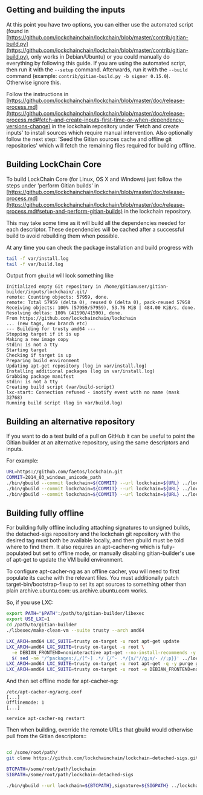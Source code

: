 Getting and building the inputs
--------------------------------

At this point you have two options, you can either use the automated script (found in [https://github.com/lockchainchain/lockchain/blob/master/contrib/gitian-build.py](https://github.com/lockchainchain/lockchain/blob/master/contrib/gitian-build.py), only works in Debian/Ubuntu) or you could manually do everything by following this guide.
If you are using the automated script, then run it with the `--setup` command. Afterwards, run it with the `--build` command (example: `contrib/gitian-build.py -b signer 0.15.0`). Otherwise ignore this.

Follow the instructions in [https://github.com/lockchainchain/lockchain/blob/master/doc/release-process.md](https://github.com/lockchainchain/lockchain/blob/master/doc/release-process.md#fetch-and-create-inputs-first-time-or-when-dependency-versions-change)
in the lockchain repository under 'Fetch and create inputs' to install sources which require
manual intervention. Also optionally follow the next step: 'Seed the Gitian sources cache
and offline git repositories' which will fetch the remaining files required for building
offline.

Building LockChain Core
----------------

To build LockChain Core (for Linux, OS X and Windows) just follow the steps under 'perform
Gitian builds' in [https://github.com/lockchainchain/lockchain/blob/master/doc/release-process.md](https://github.com/lockchainchain/lockchain/blob/master/doc/release-process.md#setup-and-perform-gitian-builds) in the lockchain repository.

This may take some time as it will build all the dependencies needed for each descriptor.
These dependencies will be cached after a successful build to avoid rebuilding them when possible.

At any time you can check the package installation and build progress with

```bash
tail -f var/install.log
tail -f var/build.log
```

Output from `gbuild` will look something like

    Initialized empty Git repository in /home/gitianuser/gitian-builder/inputs/lockchain/.git/
    remote: Counting objects: 57959, done.
    remote: Total 57959 (delta 0), reused 0 (delta 0), pack-reused 57958
    Receiving objects: 100% (57959/57959), 53.76 MiB | 484.00 KiB/s, done.
    Resolving deltas: 100% (41590/41590), done.
    From https://github.com/lockchainchain/lockchain
    ... (new tags, new branch etc)
    --- Building for trusty amd64 ---
    Stopping target if it is up
    Making a new image copy
    stdin: is not a tty
    Starting target
    Checking if target is up
    Preparing build environment
    Updating apt-get repository (log in var/install.log)
    Installing additional packages (log in var/install.log)
    Grabbing package manifest
    stdin: is not a tty
    Creating build script (var/build-script)
    lxc-start: Connection refused - inotify event with no name (mask 32768)
    Running build script (log in var/build.log)

Building an alternative repository
-----------------------------------

If you want to do a test build of a pull on GitHub it can be useful to point
the Gitian builder at an alternative repository, using the same descriptors
and inputs.

For example:
```bash
URL=https://github.com/faetos/lockchain.git
COMMIT=2014_03_windows_unicode_path
./bin/gbuild --commit lockchain=${COMMIT} --url lockchain=${URL} ../lockchain/contrib/gitian-descriptors/gitian-linux.yml
./bin/gbuild --commit lockchain=${COMMIT} --url lockchain=${URL} ../lockchain/contrib/gitian-descriptors/gitian-win.yml
./bin/gbuild --commit lockchain=${COMMIT} --url lockchain=${URL} ../lockchain/contrib/gitian-descriptors/gitian-osx.yml
```

Building fully offline
-----------------------

For building fully offline including attaching signatures to unsigned builds, the detached-sigs repository
and the lockchain git repository with the desired tag must both be available locally, and then gbuild must be
told where to find them. It also requires an apt-cacher-ng which is fully-populated but set to offline mode, or
manually disabling gitian-builder's use of apt-get to update the VM build environment.

To configure apt-cacher-ng as an offline cacher, you will need to first populate its cache with the relevant
files. You must additionally patch target-bin/bootstrap-fixup to set its apt sources to something other than
plain archive.ubuntu.com: us.archive.ubuntu.com works.

So, if you use LXC:

```bash
export PATH="$PATH":/path/to/gitian-builder/libexec
export USE_LXC=1
cd /path/to/gitian-builder
./libexec/make-clean-vm --suite trusty --arch amd64

LXC_ARCH=amd64 LXC_SUITE=trusty on-target -u root apt-get update
LXC_ARCH=amd64 LXC_SUITE=trusty on-target -u root \
  -e DEBIAN_FRONTEND=noninteractive apt-get --no-install-recommends -y install \
  $( sed -ne '/^packages:/,/[^-] .*/ {/^- .*/{s/"//g;s/- //;p}}' ../lockchain/contrib/gitian-descriptors/*|sort|uniq )
LXC_ARCH=amd64 LXC_SUITE=trusty on-target -u root apt-get -q -y purge grub
LXC_ARCH=amd64 LXC_SUITE=trusty on-target -u root -e DEBIAN_FRONTEND=noninteractive apt-get -y dist-upgrade
```

And then set offline mode for apt-cacher-ng:

```
/etc/apt-cacher-ng/acng.conf
[...]
Offlinemode: 1
[...]

service apt-cacher-ng restart
```

Then when building, override the remote URLs that gbuild would otherwise pull from the Gitian descriptors::
```bash

cd /some/root/path/
git clone https://github.com/lockchainchain/lockchain-detached-sigs.git

BTCPATH=/some/root/path/lockchain
SIGPATH=/some/root/path/lockchain-detached-sigs

./bin/gbuild --url lockchain=${BTCPATH},signature=${SIGPATH} ../lockchain/contrib/gitian-descriptors/gitian-win-signer.yml
```
